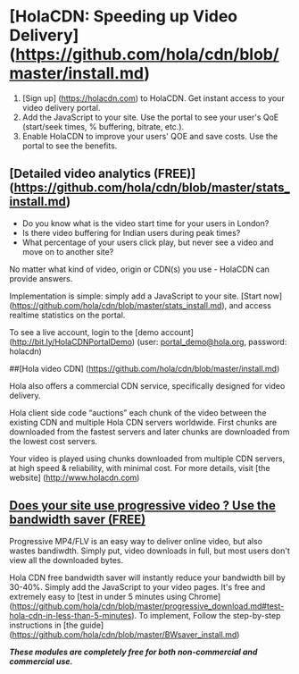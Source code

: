 # [HolaCDN: Speeding up Video Delivery] (https://github.com/hola/cdn/blob/master/install.md)

1. [Sign up] (https://holacdn.com) to HolaCDN. Get instant access to your video delivery portal. 
2. Add the JavaScript to your site. Use the portal to see your user's QoE (start/seek times, % buffering, bitrate, etc.).  
3. Enable HolaCDN to improve your users' QOE and save costs. Use the portal to see the benefits.

## [Detailed video analytics (FREE)] (https://github.com/hola/cdn/blob/master/stats_install.md)

* Do you know what is the video start time for your users in London?
* Is there video buffering for Indian users during peak times?
* What percentage of your users click play, but never see a video and move on to another site?

No matter what kind of video, origin or CDN(s) you use - HolaCDN can provide answers.

Implementation is simple: simply add a JavaScript to your site. [Start now] (https://github.com/hola/cdn/blob/master/stats_install.md), and access realtime statistics on the portal.

To see a live account, login to the [demo account] (http://bit.ly/HolaCDNPortalDemo)  (user: portal_demo@hola.org, password: holacdn)

##[Hola video CDN] (https://github.com/hola/cdn/blob/master/install.md)

Hola also offers a commercial CDN service, specifically designed for video delivery. 

Hola client side code “auctions” each chunk of the video between the existing CDN and  multiple Hola CDN servers worldwide. First chunks are downloaded from the fastest servers and later chunks are downloaded from the lowest cost servers.  

Your video is played using chunks downloaded from multiple CDN servers, at high speed & reliability, with minimal cost. For more details, visit [the website] (http://www.holacdn.com)

## [Does your site use progressive video ? Use the bandwidth saver (FREE)](https://github.com/hola/cdn/blob/master/BWsaver_install.md) 

Progressive MP4/FLV is an easy way to deliver online video, but also wastes bandiwdth. Simply put, video downloads in full, but most users don't view all the downloaded bytes. 

Hola CDN free bandwidth saver will instantly reduce your bandwidth bill by 30-40%. Simply add the JavaScript to your video pages. It's free and extremely easy to [test in under 5 minutes using Chrome] (https://github.com/hola/cdn/blob/master/progressive_download.md#test-hola-cdn-in-less-than-5-minutes). To implement, Follow the step-by-step instructions in [the guide] (https://github.com/hola/cdn/blob/master/BWsaver_install.md)

**_These modules are completely free for both non-commercial and commercial use._**
